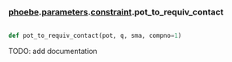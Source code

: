 ### [phoebe](phoebe.md).[parameters](phoebe.parameters.md).[constraint](phoebe.parameters.constraint.md).pot_to_requiv_contact

```py

def pot_to_requiv_contact(pot, q, sma, compno=1)

```



TODO: add documentation

